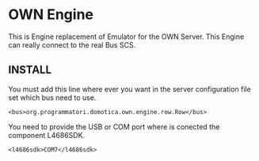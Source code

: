 OWN Engine
==========

This is Engine replacement of Emulator for the OWN Server. This Engine can really connect to the real Bus SCS.

INSTALL
-------

You must add this line where ever you want in the server configuration file set which bus need to use.
```
<bus>org.programmatori.domotica.own.engine.row.Row</bus>
```

You need to provide the USB or COM port where is conected the component L4686SDK.
```
<l4686sdk>COM7</l4686sdk>
```